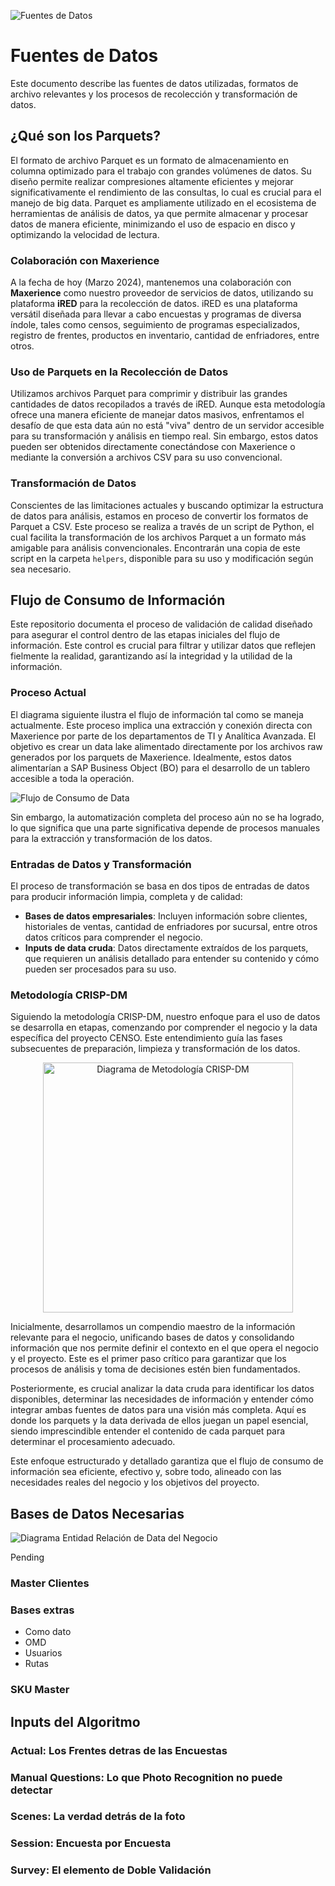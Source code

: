 ![Fuentes de Datos](../src/fuentes_datos.png)

# Fuentes de Datos

Este documento describe las fuentes de datos utilizadas, formatos de archivo relevantes y los procesos de recolección y transformación de datos.

## ¿Qué son los Parquets?

El formato de archivo Parquet es un formato de almacenamiento en columna optimizado para el trabajo con grandes volúmenes de datos. Su diseño permite realizar compresiones altamente eficientes y mejorar significativamente el rendimiento de las consultas, lo cual es crucial para el manejo de big data. Parquet es ampliamente utilizado en el ecosistema de herramientas de análisis de datos, ya que permite almacenar y procesar datos de manera eficiente, minimizando el uso de espacio en disco y optimizando la velocidad de lectura.

### Colaboración con Maxerience

A la fecha de hoy (Marzo 2024), mantenemos una colaboración con **Maxerience** como nuestro proveedor de servicios de datos, utilizando su plataforma **iRED** para la recolección de datos. iRED es una plataforma versátil diseñada para llevar a cabo encuestas y programas de diversa índole, tales como censos, seguimiento de programas especializados, registro de frentes, productos en inventario, cantidad de enfriadores, entre otros.

### Uso de Parquets en la Recolección de Datos

Utilizamos archivos Parquet para comprimir y distribuir las grandes cantidades de datos recopilados a través de iRED. Aunque esta metodología ofrece una manera eficiente de manejar datos masivos, enfrentamos el desafío de que esta data aún no está "viva" dentro de un servidor accesible para su transformación y análisis en tiempo real. Sin embargo, estos datos pueden ser obtenidos directamente conectándose con Maxerience o mediante la conversión a archivos CSV para su uso convencional.

### Transformación de Datos

Conscientes de las limitaciones actuales y buscando optimizar la estructura de datos para análisis, estamos en proceso de convertir los formatos de Parquet a CSV. Este proceso se realiza a través de un script de Python, el cual facilita la transformación de los archivos Parquet a un formato más amigable para análisis convencionales. Encontrarán una copia de este script en la carpeta `helpers`, disponible para su uso y modificación según sea necesario.

## Flujo de Consumo de Información

Este repositorio documenta el proceso de validación de calidad diseñado para asegurar el control dentro de las etapas iniciales del flujo de información. Este control es crucial para filtrar y utilizar datos que reflejen fielmente la realidad, garantizando así la integridad y la utilidad de la información.

### Proceso Actual

El diagrama siguiente ilustra el flujo de información tal como se maneja actualmente. Este proceso implica una extracción y conexión directa con Maxerience por parte de los departamentos de TI y Analítica Avanzada. El objetivo es crear un data lake alimentado directamente por los archivos raw generados por los parquets de Maxerience. Idealmente, estos datos alimentarían a SAP Business Object (BO) para el desarrollo de un tablero accesible a toda la operación.

![Flujo de Consumo de Data](../src/flujo_de_informacion.png)

Sin embargo, la automatización completa del proceso aún no se ha logrado, lo que significa que una parte significativa depende de procesos manuales para la extracción y transformación de los datos.

### Entradas de Datos y Transformación

El proceso de transformación se basa en dos tipos de entradas de datos para producir información limpia, completa y de calidad:

- **Bases de datos empresariales**: Incluyen información sobre clientes, historiales de ventas, cantidad de enfriadores por sucursal, entre otros datos críticos para comprender el negocio.
- **Inputs de data cruda**: Datos directamente extraídos de los parquets, que requieren un análisis detallado para entender su contenido y cómo pueden ser procesados para su uso.

### Metodología CRISP-DM

Siguiendo la metodología CRISP-DM, nuestro enfoque para el uso de datos se desarrolla en etapas, comenzando por comprender el negocio y la data específica del proyecto CENSO. Este entendimiento guía las fases subsecuentes de preparación, limpieza y transformación de los datos.

<p align="center">
  <img src="../src/crisp_dm.png" alt="Diagrama de Metodología CRISP-DM" width="400">
</p>

Inicialmente, desarrollamos un compendio maestro de la información relevante para el negocio, unificando bases de datos y consolidando información que nos permite definir el contexto en el que opera el negocio y el proyecto. Este es el primer paso crítico para garantizar que los procesos de análisis y toma de decisiones estén bien fundamentados.

Posteriormente, es crucial analizar la data cruda para identificar los datos disponibles, determinar las necesidades de información y entender cómo integrar ambas fuentes de datos para una visión más completa. Aquí es donde los parquets y la data derivada de ellos juegan un papel esencial, siendo imprescindible entender el contenido de cada parquet para determinar el procesamiento adecuado.

Este enfoque estructurado y detallado garantiza que el flujo de consumo de información sea eficiente, efectivo y, sobre todo, alineado con las necesidades reales del negocio y los objetivos del proyecto.

## Bases de Datos Necesarias

![Diagrama Entidad Relación de Data del Negocio](../src/business_entity.png)

Pending

### Master Clientes

### Bases extras

- Como dato
- OMD
- Usuarios
- Rutas

### SKU Master

## Inputs del Algoritmo

### Actual: Los Frentes detras de las Encuestas

### Manual Questions: Lo que Photo Recognition no puede detectar

### Scenes: La verdad detrás de la foto

### Session: Encuesta por Encuesta

### Survey: El elemento de Doble Validación
